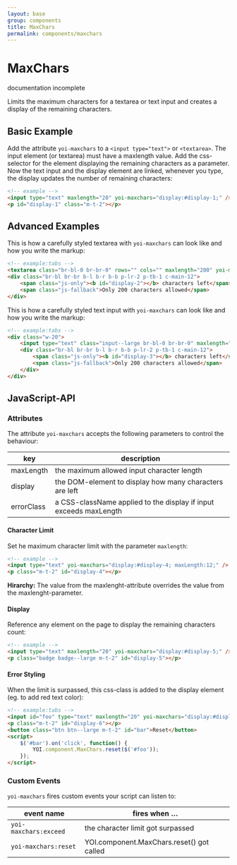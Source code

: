 ```yaml
---
layout: base
group: components
title: MaxChars
permalink: components/maxchars
---
```


# MaxChars

<div class="m-t-4 m--pos-tr m--m-4 m--m-t-10">
    <span class="badge">documentation incomplete</span>
</div>

<p class="intro">Limits the maximum characters for a textarea or text input and creates a display of the remaining characters.</p>

## Basic Example

Add the attribute `yoi-maxchars` to a `<input type="text">` or `<textarea>`. The input element (or textarea) must have a maxlength value. Add the css-selector for the element displaying the remaining characters as a parameter. Now the text input and the display element are linked, whenever you type, the display updates the number of remaining characters:

```html
<!-- example -->
<input type="text" maxlength="20" yoi-maxchars="display:#display-1;" />
<p id="display-1" class="m-t-2"></p>
```

## Advanced Examples

This is how a carefully styled textarea with `yoi-maxchars` can look like and how you write the markup:

```html
<!-- example:tabs -->
<textarea class="br-bl-0 br-br-0" rows="" cols="" maxlength="200" yoi-maxchars="display:#display-2; errorClass:c-red-10;"></textarea>
<div class="br-bl br-br b-l b-r b-b p-lr-2 p-tb-1 c-main-12">
    <span class="js-only"><b id="display-2"></b> characters left</span>
    <span class="js-fallback">Only 200 characters allowed</span>
</div>
```

This is how a carefully styled text input with `yoi-maxchars` can look like and how you write the markup:

```html
<!-- example:tabs -->
<div class="w-20">
    <input type="text" class="input--large br-bl-0 br-br-0" maxlength="20" yoi-maxchars="display:#display-3; errorClass:c-red-10;" />
    <div class="br-bl br-br b-l b-r b-b p-lr-2 p-tb-1 c-main-12">
        <span class="js-only"><b id="display-3"></b> characters left</span>
        <span class="js-fallback">Only 200 characters allowed</span>
    </div>
</div>
```

## JavaScript-API

### Attributes

The attribute `yoi-maxchars` accepts the following parameters to control the behaviour:

| key        | description                                                       |
| ---------- | ----------------------------------------------------------------- |
| maxLength  | the maximum allowed input character length                        |
| display    | the DOM-element to display how many characters are left           |
| errorClass | a CSS-className applied to the display if input exceeds maxLength |

#### Character Limit

Set he maximum character limit with the parameter `maxlength`:

```html
<!-- example -->
<input type="text" yoi-maxchars="display:#display-4; maxLength:12;" />
<p class="m-t-2" id="display-4"></p>
```

<p class="hint hint--negative"><b>Hirarchy:</b> The value from the maxlenght-attribute overrides the value from the maxlenght-parameter.</p>

#### Display

Reference any element on the page to display the remaining characters count:

```html
<!-- example -->
<input type="text" maxlength="20" yoi-maxchars="display:#display-5;" />
<p class="badge badge--large m-t-2" id="display-5"></p>
```

#### Error Styling

When the limit is surpassed, this css-class is added to the display element (eg. to add red text color):

```html
<!-- example:tabs -->
<input id="foo" type="text" maxlength="20" yoi-maxchars="display:#display-6; errorClass:c-red-10" />
<p class="m-t-2" id="display-6"></p>
<button class="btn btn--large m-t-2" id="bar">Reset</button>
<script>
    $('#bar').on('click', function() {
        YOI.component.MaxChars.reset($('#foo'));
    });
</script>
```

### Custom Events

`yoi-maxchars` fires custom events your script can listen to:

| event name            | fires when …                            |
| --------------------- | --------------------------------------- |
| `yoi-maxchars:exceed` | the character limit got surpassed       |
| `yoi-maxchars:reset`  | YOI.component.MaxChars.reset() got called |
